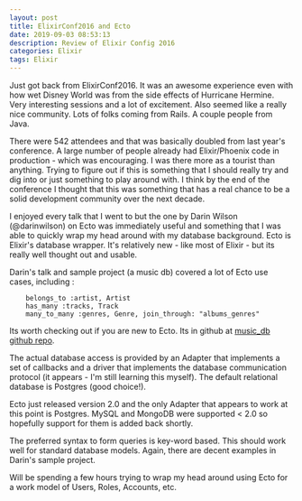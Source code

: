 ```yaml
---
layout: post
title: ElixirConf2016 and Ecto
date: 2019-09-03 08:53:13
description: Review of Elixir Config 2016
categories: Elixir
tags: Elixir
---
```


Just got back from ElixirConf2016. It was an awesome experience even with how wet
Disney World was from the side effects of Hurricane Hermine. Very interesting
sessions and a lot of excitement. Also seemed like a really nice community.
Lots of folks coming from Rails. A couple people from Java.

There were 542 attendees and that was basically doubled from last year's
conference. A large number of people already had Elixir/Phoenix code in
production - which was encouraging. I was there more as a tourist than
anything. Trying to figure out if this is something that I should really
try and dig into or just something to play around with. I think by the
end of the conference I thought that this was something that has a real
chance to be a solid development community over the next decade.

I enjoyed every talk that I went to but the one by Darin Wilson (@darinwilson)
on Ecto was immediately useful and something that I was able to quickly
wrap my head around with my database background. Ecto is Elixir's database
wrapper. It's relatively new - like most of Elixir - but its really
well thought out and usable.

Darin's talk and sample project (a music db) covered a lot of Ecto use cases,
including :

```
    belongs_to :artist, Artist
    has_many :tracks, Track
    many_to_many :genres, Genre, join_through: "albums_genres"
```

Its worth checking out if you are new to Ecto. Its in github at [music_db github repo](https://github.com/darinwilson/music_db).

The actual database access is provided by an Adapter that implements
a set of callbacks and a driver that implements the database communication
protocol (it appears - I'm still learning this myself). The default relational
database is Postgres (good choice!).

Ecto just released version 2.0 and the only Adapter that appears to work at
this point is Postgres. MySQL and MongoDB were supported < 2.0 so hopefully
support for them is added back shortly.

The preferred syntax to form queries is key-word based. This should work well
for standard database models. Again, there are decent examples in Darin's sample
project.

Will be spending a few hours trying to wrap my head around using Ecto for a work
model of Users, Roles, Accounts, etc.
